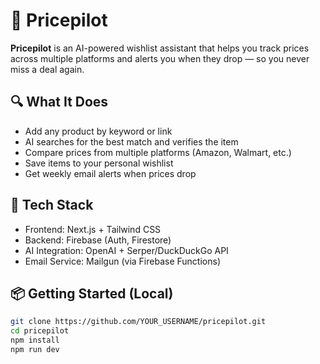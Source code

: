 # 🛫 Pricepilot

**Pricepilot** is an AI-powered wishlist assistant that helps you track prices across multiple platforms and alerts you when they drop — so you never miss a deal again.

## 🔍 What It Does

- Add any product by keyword or link
- AI searches for the best match and verifies the item
- Compare prices from multiple platforms (Amazon, Walmart, etc.)
- Save items to your personal wishlist
- Get weekly email alerts when prices drop

## 🚀 Tech Stack

- Frontend: Next.js + Tailwind CSS
- Backend: Firebase (Auth, Firestore)
- AI Integration: OpenAI + Serper/DuckDuckGo API
- Email Service: Mailgun (via Firebase Functions)

## 📦 Getting Started (Local)

```bash
git clone https://github.com/YOUR_USERNAME/pricepilot.git
cd pricepilot
npm install
npm run dev
